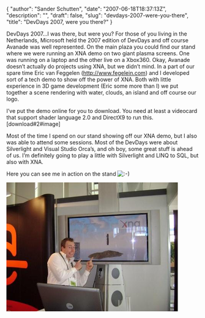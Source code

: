 {
  "author": "Sander Schutten",
  "date": "2007-06-18T18:37:13Z",
  "description": "",
  "draft": false,
  "slug": "devdays-2007-were-you-there",
  "title": "DevDays 2007, were you there?"
}


DevDays 2007…I was there, but were you? For those of you living in the Netherlands, Microsoft held the 2007 edition of DevDays and off course Avanade was well represented. On the main plaza you could find our stand where we were running an XNA demo on two giant plasma screens. One was running on a laptop and the other live on a Xbox360. Okay, Avanade doesn’t actually do projects using XNA, but we didn’t mind. In a part of our spare time Eric van Feggelen (http://www.fegelein.com) and I developed sort of a tech demo to show off the power of XNA. Both with little experience in 3D game development (Eric some more than I) we put together a scene rendering with water, clouds, an island and off course our logo.

I’ve put the demo online for you to download. You need at least a videocard that support shader language 2.0 and DirectX9 to run this.  
 [download#2#image]

Most of the time I spend on our stand showing off our XNA demo, but I also was able to attend some sessions. Most of the DevDays were about Silverlight and Visual Studio Orca’s, and oh boy, some great stuff is ahead of us. I’m definitely going to play a little with Silverlight and LINQ to SQL, but also with XNA.

Here you can see me in action on the stand ![:-)](/wp-includes/images/smilies/simple-smile.png)

![Me at DevDays 2007](images/dsc00386small.jpg)

